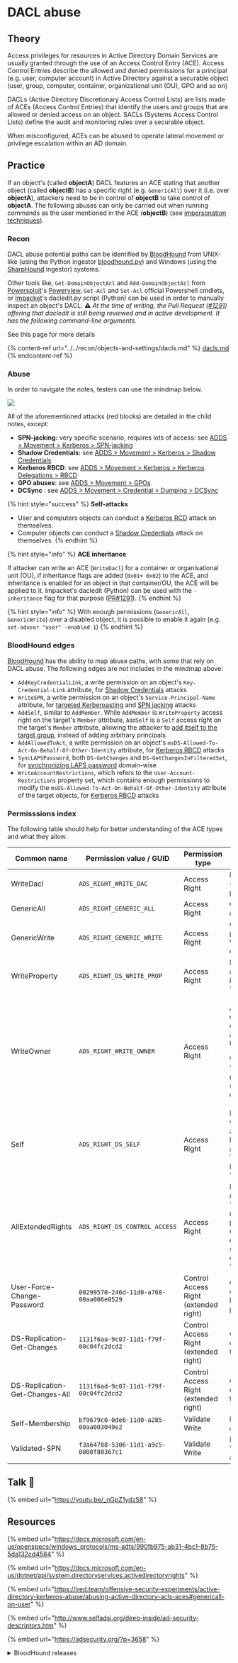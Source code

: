 # DACL abuse

## Theory

Access privileges for resources in Active Directory Domain Services are usually granted through the use of an Access Control Entry (ACE). Access Control Entries describe the allowed and denied permissions for a principal (e.g. user, computer account) in Active Directory against a securable object (user, group, computer, container, organizational unit (OU), GPO and so on)

DACLs (Active Directory Discretionary Access Control Lists) are lists made of ACEs (Access Control Entries) that identify the users and groups that are allowed or denied access on an object. SACLs (Systems Access Control Lists) define the audit and monitoring rules over a securable object.

When misconfigured, ACEs can be abused to operate lateral movement or privilege escalation within an AD domain.

## Practice

If an object's (called **objectA**) DACL features an ACE stating that another object (called **objectB**) has a specific right (e.g. `GenericAll`) over it (i.e. over **objectA**), attackers need to be in control of **objectB** to take control of **objectA**. The following abuses can only be carried out when running commands as the user mentioned in the ACE (**objectB**) (see [impersonation techniques](../credentials/impersonation.md)).

### Recon

DACL abuse potential paths can be identified by [BloodHound](broken-reference) from UNIX-like (using the Python ingestor [bloodhound.py](https://github.com/fox-it/BloodHound.py)) and Windows (using the [SharpHound](https://github.com/BloodHoundAD/SharpHound3) ingestor) systems.

Other tools like, `Get-DomainObjectAcl` and `Add-DomainObjectAcl` from [Powersploit](https://github.com/PowerShellMafia/PowerSploit/)'s [Powerview](https://github.com/PowerShellMafia/PowerSploit/blob/dev/Recon/PowerView.ps1), `Get-Acl` and `Set-Acl` official Powershell cmdlets, or [Impacket](https://github.com/SecureAuthCorp/impacket)'s dacledit.py script (Python) can be used in order to manually inspect an object's DACL. :warning: _At the time of writing, the Pull Request (_[_#1291_](https://github.com/SecureAuthCorp/impacket/pull/1291)_) offering that dacledit is still being reviewed and in active development. It has the following command-line arguments._

See this page for more details

{% content-ref url="../../recon/objects-and-settings/dacls.md" %}
[dacls.md](../../recon/objects-and-settings/dacls.md)
{% endcontent-ref %}

### Abuse

In order to navigate the notes, testers can use the mindmap below.

![](<../../../.gitbook/assets/spaces\_-MHRw3PMJtbDDjbxm5ub\_uploads\_ntRNzbqz7Ji1ZB1kjrqp\_DACL abuse-dark.png>)

All of the aforementioned attacks (red blocks) are detailed in the child notes, except:

* **SPN-jacking:** very specific scenario, requires lots of access: see [ADDS > Movement > Kerberos > SPN-jacking](../kerberos/spn-jacking.md)
* **Shadow Credentials:** see [ADDS > Movement > Kerberos > Shadow Credentials](../kerberos/shadow-credentials.md)
* **Kerberos RBCD**: see [ADDS > Movement > Kerberos > Kerberos Delegations > RBCD](../kerberos/delegations/rbcd.md)
* **GPO abuses**: see [ADDS > Movement > GPOs](../group-policies.md)
* **DCSync** : see [ADDS > Movement > Credential > Dumping > DCSync](../credentials/dumping/dcsync.md)

{% hint style="success" %}
**Self-attacks**

* User and computers objects can conduct a [Kerberos RCD](../kerberos/delegations/#resource-based-constrained-delegations-rbcd) attack on themselves.
* Computer objects can conduct a [Shadow Credentials](../kerberos/shadow-credentials.md) attack on themselves.
{% endhint %}

{% hint style="info" %}
**ACE inheritance**

If attacker can write an ACE (`WriteDacl`) for a container or organisational unit (OU), if inheritance flags are added (`0x01+ 0x02`) to the ACE, and inheritance is enabled for an object in that container/OU, the ACE will be applied to it. Impacket's dacledit (Python) can be used with the `-inheritance` flag for that purpose ([PR#1291](https://github.com/fortra/impacket/pull/1291)).
{% endhint %}

{% hint style="info" %}
With enough permissions (`GenericAll`, `GenericWrite`) over a disabled object, it is possible to enable it again (e.g. `set-aduser "user" -enabled 1`)
{% endhint %}

### BloodHound edges

[BloodHound](broken-reference) has the ability to map abuse paths, with some that rely on DACL abuse. The following edges are not includes in the mindmap above:

* `AddKeyCredentialLink`, a write permission on an object's `Key-Credential-Link` attribute, for [Shadow Credentials](../kerberos/shadow-credentials.md) attacks
* `WriteSPN`, a write permission on an object's `Service-Principal-Name` attribute, for [targeted Kerberoasting](targeted-kerberoasting.md) and [SPN jacking](../kerberos/spn-jacking.md) attacks
* `AddSelf`, similar to `AddMember`. While `AddMember` is `WriteProperty` access right on the target's `Member` attribute, `AddSelf` is a `Self` access right on the target's `Member` attribute, allowing the attacker to [add itself to the target group](addmember.md), instead of adding arbitrary principals.
* `AddAllowedToAct`, a write permission on an object's `msDS-Allowed-To-Act-On-Behalf-Of-Other-Identity` attribute, for [Kerberos RBCD](../kerberos/delegations/rbcd.md) attacks
* `SyncLAPSPassword`, both `DS-GetChanges` and `DS-GetChangesInFilteredSet`, for [synchronizing LAPS password](broken-reference) domain-wise
* `WriteAccountRestrictions`, which refers to the `User-Account-Restrictions` property set, which contains enough permissions to modify the `msDS-Allowed-To-Act-On-Behalf-Of-Other-Identity` attribute of the target objects, for [Kerberos RBCD](../kerberos/delegations/rbcd.md) attacks

### Permisssions index

The following table should help for better understanding of the ACE types and what they allow.

| Common name                    | Permission value / GUID                | Permission type                       | Description                                                                                                                                                                                                 |
| ------------------------------ | -------------------------------------- | ------------------------------------- | ----------------------------------------------------------------------------------------------------------------------------------------------------------------------------------------------------------- |
| WriteDacl                      | `ADS_RIGHT_WRITE_DAC`                  | Access Right                          | Edit the object's DACL (i.e. "inbound" permissions).                                                                                                                                                        |
| GenericAll                     | `ADS_RIGHT_GENERIC_ALL`                | Access Right                          | Combination of almost all other rights.                                                                                                                                                                     |
| GenericWrite                   | `ADS_RIGHT_GENERIC_WRITE`              | Access Right                          | Combination of write permissions (Self, WriteProperty) among other things.                                                                                                                                  |
| WriteProperty                  | `ADS_RIGHT_DS_WRITE_PROP`              | Access Right                          | Edit one of the object's attributes. The attribute is referenced by an "ObjectType GUID".                                                                                                                   |
| WriteOwner                     | `ADS_RIGHT_WRITE_OWNER`                | Access Right                          | <p>Assume the ownership of the object (i.e. new owner of the victim = attacker, cannot be set to another user).</p><p>With the "SeRestorePrivilege" right it is possible to specify an arbitrary owner.</p> |
| Self                           | `ADS_RIGHT_DS_SELF`                    | Access Right                          | Perform "Validated writes" (i.e. edit an attribute's value and have that value verified and validate by AD). The "Validated writes" is referenced by an "ObjectType GUID".                                  |
| AllExtendedRights              | `ADS_RIGHT_DS_CONTROL_ACCESS`          | Access Right                          | Peform "Extended rights". "AllExtendedRights" refers to that permission being unrestricted. This right can be restricted by specifying the extended right in the "ObjectType GUID".                         |
| User-Force-Change-Password     | `00299570-246d-11d0-a768-00aa006e0529` | Control Access Right (extended right) | Change the password of the object without having to know the previous one.                                                                                                                                  |
| DS-Replication-Get-Changes     | `1131f6aa-9c07-11d1-f79f-00c04fc2dcd2` | Control Access Right (extended right) | One of the two extended rights needed to operate a [DCSync](https://www.thehacker.recipes/ad/movement/credentials/dumping/dcsync).                                                                          |
| DS-Replication-Get-Changes-All | `1131f6ad-9c07-11d1-f79f-00c04fc2dcd2` | Control Access Right (extended right) | One of the two extended rights needed to operate a [DCSync](https://www.thehacker.recipes/ad/movement/credentials/dumping/dcsync).                                                                          |
| Self-Membership                | `bf9679c0-0de6-11d0-a285-00aa003049e2` | Validate Write                        | Edit the "member" attribute of the object.                                                                                                                                                                  |
| Validated-SPN                  | `f3a64788-5306-11d1-a9c5-0000f80367c1` | Validate Write                        | Edit the "servicePrincipalName" attribute of the object.                                                                                                                                                    |

## Talk :microphone:

{% embed url="https://youtu.be/_nGpZ1ydzS8" %}

## Resources

{% embed url="https://docs.microsoft.com/en-us/openspecs/windows_protocols/ms-adts/990fb975-ab31-4bc1-8b75-5da132cd4584" %}

{% embed url="https://docs.microsoft.com/en-us/dotnet/api/system.directoryservices.activedirectoryrights" %}

{% embed url="https://ired.team/offensive-security-experiments/active-directory-kerberos-abuse/abusing-active-directory-acls-aces#genericall-on-user" %}

{% embed url="http://www.selfadsi.org/deep-inside/ad-security-descriptors.htm" %}

{% embed url="https://adsecurity.org/?p=3658" %}

<details>

<summary>BloodHound releases</summary>

[https://medium.com/@\_wald0/bloodhound-1-3-the-acl-attack-path-update-74aa56c5eb3a](https://medium.com/@\_wald0/bloodhound-1-3-the-acl-attack-path-update-74aa56c5eb3a)

[https://blog.cptjesus.com/posts/bloodhound20/](https://blog.cptjesus.com/posts/bloodhound20/)

[https://posts.specterops.io/introducing-bloodhound-3-0-c00e77ff0aa6](https://posts.specterops.io/introducing-bloodhound-3-0-c00e77ff0aa6)

[https://posts.specterops.io/introducing-bloodhound-4-0-the-azure-update-9b2b26c5e350](https://posts.specterops.io/introducing-bloodhound-4-0-the-azure-update-9b2b26c5e350)

[https://posts.specterops.io/introducing-bloodhound-4-1-the-three-headed-hound-be3c4a808146](https://posts.specterops.io/introducing-bloodhound-4-1-the-three-headed-hound-be3c4a808146)

[https://posts.specterops.io/introducing-bloodhound-4-2-the-azure-refactor-1cff734938bd](https://posts.specterops.io/introducing-bloodhound-4-2-the-azure-refactor-1cff734938bd)

</details>
